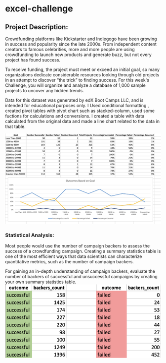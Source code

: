 # excel-challenge

## Project Description:
Crowdfunding platforms like Kickstarter and Indiegogo have been growing in success and popularity since the late 2000s. From independent content creators to famous celebrities, more and more people are using crowdfunding to launch new products and generate buzz, but not every project has found success.

To receive funding, the project must meet or exceed an initial goal, so many organizations dedicate considerable resources looking through old projects in an attempt to discover “the trick” to finding success. For this week's Challenge, you will organize and analyze a database of 1,000 sample projects to uncover any hidden trends.

Data for this dataset was generated by edX Boot Camps LLC, and is intended for educational purposes only.
I Used conditional formatting , created pivot tables with pivot chart such as stacked-column, used some fuctions for calculations and conversions. I created a table with data calculated from  the original data and made a line chart related to the data in that table. 

![Alt text](./Images/GoalOutcomes.png "Goal outcome")

### Statistical Analysis:
Most people would use the number of campaign backers to assess the success of a crowdfunding campaign. Creating a summary statistics table is one of the most efficient ways that data scientists can characterize quantitative metrics, such as the number of campaign backers.

For gaining an in-depth understanding of campaign backers, evaluate the number of backers of successful and unsuccessful campaigns by creating your own summary statistics table.
![Alt text](./Images/backers01.png "Backers count for successful and failed project")